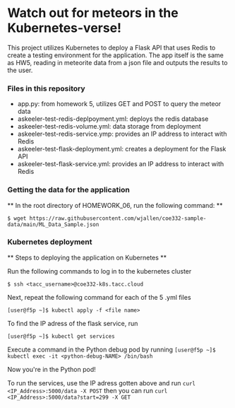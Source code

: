 # Watch out for meteors in the Kubernetes-verse!

This project utilizes Kubernetes to deploy a Flask API that uses Redis to create a testing environment for the application. The app itself is the same as HW5, reading in meteorite data from a json file and outputs the results to the user. 

### Files in this repository
- app.py: from homework 5, utilizes GET and POST to query the meteor data
- askeeler-test-redis-deplpoyment.yml: deploys the redis database 
- askeeler-test-redis-volume.yml: data storage from deployment
- askeeler-test-redis-service.ymp: provides an IP address to interact with Redis 
- askeeler-test-flask-deployment.yml: creates a deployment for the Flask API
- askeeler-test-flask-service.yml: provides an IP address to interact with Redis 

### Getting the data for the application 
** In the root directory of HOMEWORK_06, run the following command: ** 

``` $ wget https://raw.githubusercontent.com/wjallen/coe332-sample-data/main/ML_Data_Sample.json ```


### Kubernetes deployment 
** Steps to deploying the application on Kubernetes **

Run the following commands to log in to the kubernetes cluster

``` $ ssh <tacc_username>@coe332-k8s.tacc.cloud ```

Next, repeat the following command for each of the 5 .yml files 

``` [user@f5p ~]$ kubectl apply -f <file name> ```

To find the IP adress of the flask service, run 

``` [user@f5p ~]$ kubectl get services ```

Execute a command in the Python debug pod by running 
``` [user@f5p ~]$ kubectl exec -it <python-debug-NAME> /bin/bash ```

Now you're in the Python pod!

To run the services, use the IP adress gotten above and run 
``` curl <IP_Address>:5000/data -X POST ```
then you can run 
``` curl <IP_Address>:5000/data?start=299 -X GET ``` 


